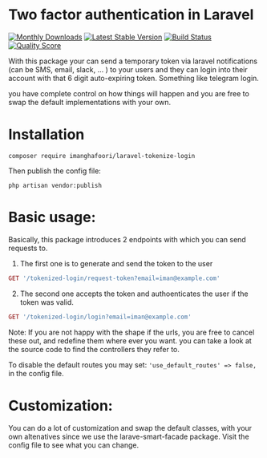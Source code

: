 

# Two factor authentication in Laravel

[![Monthly Downloads](https://poser.pugx.org/imanghafoori/tokenized-login/d/monthly)](https://packagist.org/packages/imanghafoori/tokenized-login)
[![Latest Stable Version](https://poser.pugx.org/imanghafoori/tokenized-login/v/stable)](https://packagist.org/packages/imanghafoori/tokenized-login)
[![Build Status](https://travis-ci.org/imanghafoori1/tokenized-login.svg?branch=master)](https://travis-ci.org/imanghafoori1/tokenized-login)
<a href="https://scrutinizer-ci.com/g/imanghafoori1/tokenized-login"><img src="https://img.shields.io/scrutinizer/g/imanghafoori1/tokenized-login.svg?style=flat-square" alt="Quality Score"></img></a>

With this package your can send a temporary token via laravel notifications (can be SMS, email, slack, ... ) to your users and they can login into their account with that 6 digit auto-expiring token.
Something like telegram login.

you have complete control on how things will happen and you are free to swap the default implementations with your own.

# Installation
```
composer require imanghafoori/laravel-tokenize-login
```
Then publish the config file:

```
php artisan vendor:publish
```



# Basic usage:
Basically, this package introduces 2 endpoints with which you can send requests to.

1. The first one is to generate and send the token to the user
```php
GET '/tokenized-login/request-token?email=iman@example.com'
```

2. The second one accepts the token and authoenticates the user if the token was valid.
```php
GET '/tokenized-login/login?email=iman@example.com'
```

Note: If you are not happy with the shape if the urls, you are free to cancel these out, and redefine them where ever you want.
you can take a look at the source code to find the controllers they refer to.

To disable the default routes you may set: ```'use_default_routes' => false,``` in the config file.

# Customization:
You can do a lot of customization and swap the default classes, with your own altenatives since we use the larave-smart-facade package.
Visit the config file to see what you can change.
